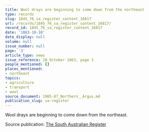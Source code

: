 ```yaml
---
title: Wool drays are beginning to come down from the northeast
type: records
slug: 1845_76_sa_register_content_16817
url: /records/1845_76_sa_register_content_16817/
record_id: 1845_76_sa_register_content_16817
date: '1863-10-10'
date_display: null
volume: null
issue_number: null
page: '3'
article_type: news
issue_reference: 10 October 1863, page 3
people_mentioned: []
places_mentioned:
- northeast
topics:
- agriculture
- transport
- wool
source_document: 1985-87_Northern__Argus.md
publication_slug: sa-register
---
```


Wool drays are beginning to come down from the northeast.

Source publication: [The South Australian Register](/publications/sa-register/)
